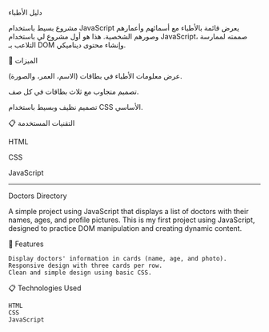 
دليل الأطباء

مشروع بسيط باستخدام JavaScript يعرض قائمة بالأطباء مع أسمائهم وأعمارهم وصورهم الشخصية. هذا هو أول مشروع لي باستخدام JavaScript، صممته لممارسة التلاعب بـ DOM وإنشاء محتوى ديناميكي.

🚀 الميزات

عرض معلومات الأطباء في بطاقات (الاسم، العمر، والصورة).

تصميم متجاوب مع ثلاث بطاقات في كل صف.

تصميم نظيف وبسيط باستخدام CSS الأساسي.

📋 التقنيات المستخدمة

HTML

CSS

JavaScript  

________________________
Doctors Directory

A simple project using JavaScript that displays a list of doctors with their names, ages, and profile pictures. This is my first project using JavaScript, designed to practice DOM manipulation and creating dynamic content.

🚀 Features

    Display doctors' information in cards (name, age, and photo).
    Responsive design with three cards per row.
    Clean and simple design using basic CSS.

📋 Technologies Used

    HTML
    CSS
    JavaScript
